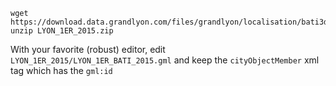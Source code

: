 ```
wget https://download.data.grandlyon.com/files/grandlyon/localisation/bati3d/LYON_1ER_2015.zip
unzip LYON_1ER_2015.zip
```

With your favorite (robust) editor, edit `LYON_1ER_2015/LYON_1ER_BATI_2015.gml`
and keep the `cityObjectMember` xml tag which has the `gml:id` 
